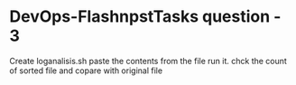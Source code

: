 # DevOps-FlashnpstTasks question - 3

Create loganalisis.sh
paste the contents from the file
run it.
chck the count of sorted file and copare with original file
